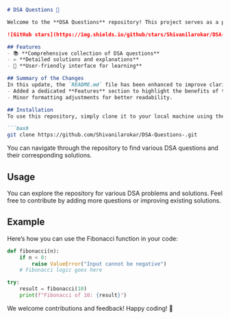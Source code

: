 ```markdown
# DSA Questions 🚀

Welcome to the **DSA Questions** repository! This project serves as a platform for developers and learners to practice and enhance their skills in Data Structures and Algorithms (DSA). This repository is designed to help you improve your understanding of various data structures and algorithms through a collection of questions and solutions.

![GitHub stars](https://img.shields.io/github/stars/Shivanilarokar/DSA-Questions-?style=social) ![Forks](https://img.shields.io/github/forks/Shivanilarokar/DSA-Questions-?style=social)

## Features
- 📚 **Comprehensive collection of DSA questions**
- ✍️ **Detailed solutions and explanations**
- 🧠 **User-friendly interface for learning**

## Summary of the Changes
In this update, the `README.md` file has been enhanced to improve clarity and provide additional information. Key changes include:
- Added a dedicated **Features** section to highlight the benefits of the repository.
- Minor formatting adjustments for better readability.

## Installation
To use this repository, simply clone it to your local machine using the following command:

```bash
git clone https://github.com/Shivanilarokar/DSA-Questions-.git
```

You can navigate through the repository to find various DSA questions and their corresponding solutions.

## Usage
You can explore the repository for various DSA problems and solutions. Feel free to contribute by adding more questions or improving existing solutions.

## Example
Here’s how you can use the Fibonacci function in your code:

```python
def fibonacci(n):
    if n < 0:
        raise ValueError("Input cannot be negative")
    # Fibonacci logic goes here

try:
    result = fibonacci(10)
    print(f"Fibonacci of 10: {result}")
```

We welcome contributions and feedback! Happy coding! 🎉
```